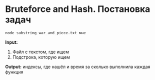 # Bruteforce and Hash. Постановка задач


```
node substring war_and_piece.txt мне
```

**Input:** 

1. Файл с текстом, где ищем
2. Подстрока, которую ищем

**Output:** индексы, где нашёл и время за сколько выполнила каждая функция
